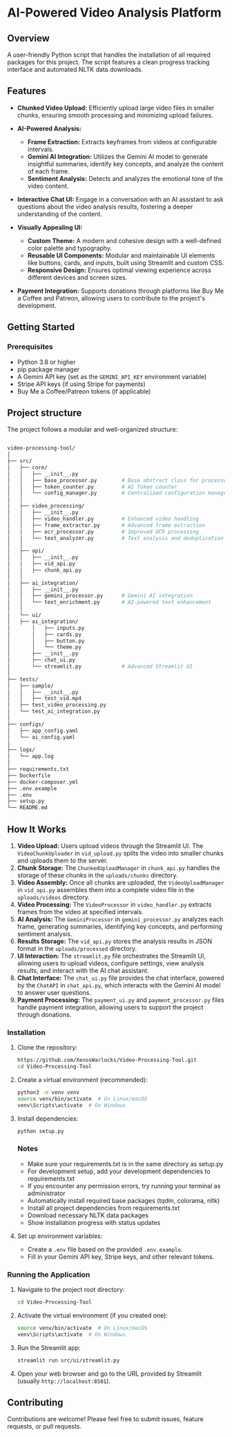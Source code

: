 # AI-Powered Video Analysis Platform

## Overview

A user-friendly Python script that handles the installation of all required packages for this project. The script features a clean progress tracking interface and automated NLTK data downloads.

## Features

*   **Chunked Video Upload:** Efficiently upload large video files in smaller chunks, ensuring smooth processing and minimizing upload failures.

*   **AI-Powered Analysis:**
    *   **Frame Extraction:** Extracts keyframes from videos at configurable intervals.
    *   **Gemini AI Integration:** Utilizes the Gemini AI model to generate insightful summaries, identify key concepts, and analyze the content of each frame.
    *   **Sentiment Analysis:** Detects and analyzes the emotional tone of the video content.
*   **Interactive Chat UI:** Engage in a conversation with an AI assistant to ask questions about the video analysis results, fostering a deeper understanding of the content.
*   **Visually Appealing UI:**
    *   **Custom Theme:** A modern and cohesive design with a well-defined color palette and typography.
    *   **Reusable UI Components:** Modular and maintainable UI elements like buttons, cards, and inputs, built using Streamlit and custom CSS.
    *   **Responsive Design:** Ensures optimal viewing experience across different devices and screen sizes.
*   **Payment Integration:** Supports donations through platforms like Buy Me a Coffee and Patreon, allowing users to contribute to the project's development.

## Getting Started

### Prerequisites

*   Python 3.8 or higher
*   pip package manager
*   A Gemini API key (set as the `GEMINI_API_KEY` environment variable)
*   Stripe API keys (if using Stripe for payments)
*   Buy Me a Coffee/Patreon tokens (if applicable)



## Project structure

The project follows a modular and well-organized structure:

```bash

video-processing-tool/
│
├── src/
│   ├── core/
│   │   ├── __init__.py
│   │   ├── base_processor.py        # Base abstract class for processors
│   │   ├── token_counter.py         # AI Token counter
│   │   └── config_manager.py        # Centralized configuration management 
│   │
│   ├── video_processing/
│   │   ├── __init__.py
│   │   ├── video_handler.py         # Enhanced video handling
│   │   ├── frame_extractor.py       # Advanced frame extraction
│   │   ├── ocr_processor.py         # Improved OCR processing
│   │   └── text_analyzer.py         # Text analysis and deduplication
│   │
│   ├── api/
│   │   ├── __init__.py
│   │   ├── vid_api.py
│   │   ├── chunk_api.py
│   │
│   ├── ai_integration/
│   │   ├── __init__.py
│   │   ├── gemini_processor.py      # Gemini AI integration
│   │   └── text_enrichment.py       # AI-powered text enhancement
│   │
│   └── ui/
│   ├── ai_integration/
│       │   ├── inputs.py
│       │   ├── cards.py
│       │   ├── button.py
│       │   └── theme.py
│       ├── __init__.py
│       ├── chat_ui.py
│       └── streamlit.py             # Advanced Streamlit UI
│
├── tests/
│   ├── sample/
│   │   ├── __init__.py
│   │   ├── test_vid.mp4
│   ├── test_video_processing.py
│   └── test_ai_integration.py
│
├── configs/
│   ├── app_config.yaml
│   └── ai_config.yaml
│
├── logs/
│   └── app.log
│
├── requirements.txt
├── Dockerfile
├── docker-composer.yml
├── .env.example
├── .env
├── setup.py
└── README.md
```

## How It Works

1. **Video Upload:** Users upload videos through the Streamlit UI. The `VideoChunkUploader` in `vid_upload.py` splits the video into smaller chunks and uploads them to the server.
2. **Chunk Storage:** The `ChunkedUploadManager` in `chunk_api.py` handles the storage of these chunks in the `uploads/chunks` directory.
3. **Video Assembly:** Once all chunks are uploaded, the `VideoUploadManager` in `vid_api.py` assembles them into a complete video file in the `uploads/videos` directory.
4. **Video Processing:** The `VideoProcessor` in `video_handler.py` extracts frames from the video at specified intervals.
5. **AI Analysis:** The `GeminiProcessor` in `gemini_processor.py` analyzes each frame, generating summaries, identifying key concepts, and performing sentiment analysis.
6. **Results Storage:** The `vid_api.py` stores the analysis results in JSON format in the `uploads/processed` directory.
7. **UI Interaction:** The `streamlit.py` file orchestrates the Streamlit UI, allowing users to upload videos, configure settings, view analysis results, and interact with the AI chat assistant.
8. **Chat Interface:** The `chat_ui.py` file provides the chat interface, powered by the `ChatAPI` in `chat_api.py`, which interacts with the Gemini AI model to answer user questions.
9. **Payment Processing:** The `payment_ui.py` and `payment_processor.py` files handle payment integration, allowing users to support the project through donations.

### Installation

1. Clone the repository:

    ```bash
    https://github.com/XenosWarlocks/Video-Processing-Tool.git
    cd Video-Processing-Tool
    ```

2. Create a virtual environment (recommended):

    ```bash
    python3 -m venv venv
    source venv/bin/activate  # On Linux/macOS
    venv\Scripts\activate  # On Windows
    ```

3. Install dependencies:

     ```bash
    python setup.py
    ```

    ### Notes

    - Make sure your requirements.txt is in the same directory as setup.py
    - For development setup, add your development dependencies to requirements.txt
    - If you encounter any permission errors, try running your terminal as administrator
    - Automatically install required base packages (tqdm, colorama, nltk)
    - Install all project dependencies from requirements.txt
    - Download necessary NLTK data packages
    - Show installation progress with status updates

4. Set up environment variables:
    *   Create a `.env` file based on the provided `.env.example`.
    *   Fill in your Gemini API key, Stripe keys, and other relevant tokens.

### Running the Application

1. Navigate to the project root directory:

    ```bash
    cd Video-Processing-Tool
    ```

2. Activate the virtual environment (if you created one):

    ```bash
    source venv/bin/activate  # On Linux/macOS
    venv\Scripts\activate  # On Windows
    ```

3. Run the Streamlit app:

    ```bash
    streamlit run src/ui/streamlit.py
    ```

4. Open your web browser and go to the URL provided by Streamlit (usually `http://localhost:8501`).

## Contributing

Contributions are welcome! Please feel free to submit issues, feature requests, or pull requests.
